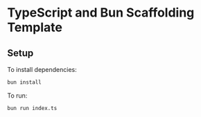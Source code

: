 # TypeScript and Bun Scaffolding Template

## Setup

To install dependencies:

```bash
bun install
```

To run:

```bash
bun run index.ts
```
